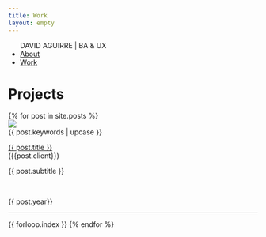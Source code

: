 ```yaml
---
title: Work
layout: empty
---
```


<html>
<head>
  <title>David Aguirre - Work</title>
  <meta charset='UTF-8'>
  <meta content='width=device-width, initial-scale=1' name='viewport'/>
  <meta name='description' content='David Aguirre is a Designer and Business Analyst'>
  <meta name='keywords' content='
  ux,
  it,
  business analysis,
  erp,
  ui,
  design thinking,
  prototyping,
  user research
  '>
  <meta name='author' content='David Aguirre'>
  <link rel="icon" type="image/png" href="/assets/img/favicon.png"/>
  <link rel='shortcut icon' href='/favicon.png?v=e' />
  <link href='/css/styles.css' rel='stylesheet'/>
  <link rel="preconnect" href="https://fonts.gstatic.com">
  <link href="https://fonts.googleapis.com/css2?family=Source+Sans+Pro:ital,wght@0,200;0,300;0,400;0,600;0,700;0,900;1,200;1,300;1,400;1,600;1,700;1,900&display=swap" rel="stylesheet">

</head>
<body>
  <!-- {% include nav.html %} -->
  <div class='nav'>
    <ul class='wrap'>
      <span class="nav-name">DAVID AGUIRRE | BA & UX </span>
      <li><a id='about'  href='/'>About</a></li>
      <li><a id='work' class="selected" href='/work' >Work</a></li>
    </ul>
  </div>
  <div id='blog' class='wrap'>
    <div id='intro'>
      <h1>Projects</h1>
    </div>
    <div id='posts' class='section'>
      {% for post in site.posts %}
      <div class='post-row' class="post-container {% if post.underconstruction == true %}under-construction{% endif %}">
      <a href="{{ post.url }}"> <img src="{{ post.thumbnail | prepend: '/assets/img/thumbnails/' | append: '.png' | relative_url }}" class="project-thumbnail"></a>
        <div class="project-info-container">
          <div class="post-label">
            {{ post.keywords | upcase }}
          </div>
          <p class='post-title'>
            <a href="{{ post.url }}">
              {{ post.title }}
            </a>
              <span class="title-client"><br>({{post.client}})</span>
          </p>
          <p class='post-subtitle'>
            {{ post.subtitle }}
          </p>
          <br>
          <p class='post-date'>
          {{ post.year}}
          </p>

</div>
      </div>
      <hr>
      <span class='hidden'>{{ forloop.index }}</span>
      {% endfor %}
    </div>
  </div>
</body>
</html>
